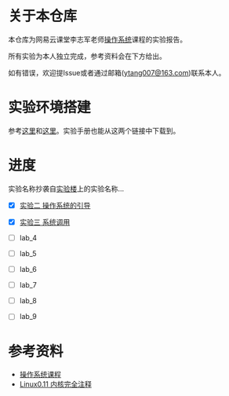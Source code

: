 # 关于本仓库

本仓库为网易云课堂李志军老师[操作系统](<https://study.163.com/series/1202806603.htm>)课程的实验报告。

所有实验为本人独立完成，参考资料会在下方给出。

如有错误，欢迎提Issue或者通过邮箱(ytang007@163.com)联系本人。

# 实验环境搭建

参考[这里](<https://github.com/hoverwinter/HIT-OSLab>)和[这里](<https://github.com/DeathKing/hit-oslab>)。实验手册也能从这两个链接中下载到。

# 进度

实验名称抄袭自[实验楼](<https://www.shiyanlou.com/courses/115>)上的实验名称...

- [x] [实验二  操作系统的引导](./lab_2.md)

- [x] [实验三 系统调用](./lab_3.md)

- [ ] lab_4

- [ ] lab_5

- [ ] lab_6

- [ ] lab_7

- [ ] lab_8

- [ ] lab_9

# 参考资料

* [操作系统课程](<https://study.163.com/series/1202806603.htm>)
* [Linux0.11 内核完全注释](<http://www.oldlinux.org/download/clk011c-3.0.pdf>)

